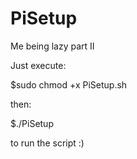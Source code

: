 # PiSetup
Me being lazy part II

Just execute:

$sudo chmod +x PiSetup.sh 

then:

$./PiSetup 

to run the script :)

